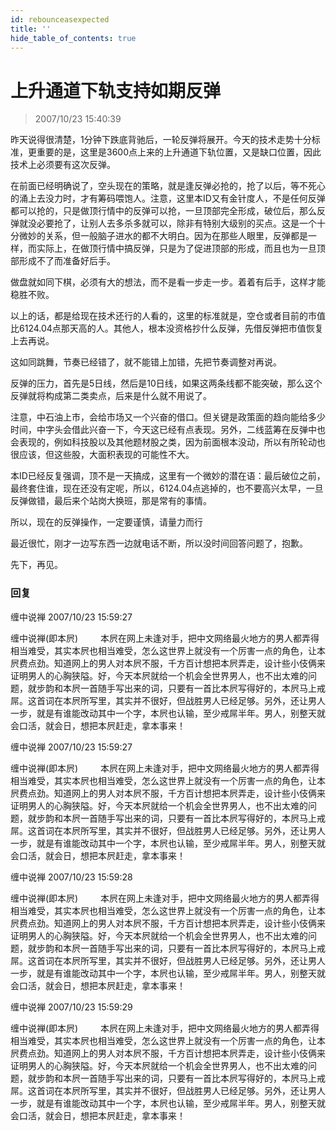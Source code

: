 ```yaml
---
id: rebounceasexpected 
title: ''
hide_table_of_contents: true
---
```


# 上升通道下轨支持如期反弹

> 2007/10/23 15:40:39

<div style={{color: '#009900', fontWeight: '500', fontSize: '18px'}}>

昨天说得很清楚，1分钟下跌底背驰后，一轮反弹将展开。今天的技术走势十分标准，更重要的是，这里是3600点上来的上升通道下轨位置，又是缺口位置，因此技术上必须要有这次反弹。
 
在前面已经明确说了，空头现在的策略，就是逢反弹必抢的，抢了以后，等不死心的涌上去没力时，才有筹码喂饱人。注意，这里本ID又有金针度人，不是任何反弹都可以抢的，只是做顶行情中的反弹可以抢，一旦顶部完全形成，破位后，那么反弹就没必要抢了，让别人去多杀多就可以，除非有特别大级别的买点。这是一个十分微妙的关系，但一般脑子进水的都不大明白。因为在那些人眼里，反弹都是一样，而实际上，在做顶行情中搞反弹，只是为了促进顶部的形成，而且也为一旦顶部形成不了而准备好后手。
 
做盘就如同下棋，必须有大的想法，而不是看一步走一步。着着有后手，这样才能稳胜不败。
 
以上的话，都是给现在技术还行的人看的，这里的标准就是，空仓或者目前的市值比6124.04点那天高的人。其他人，根本没资格抄什么反弹，先借反弹把市值恢复上去再说。
 
这如同跳舞，节奏已经错了，就不能错上加错，先把节奏调整对再说。
 
反弹的压力，首先是5日线，然后是10日线，如果这两条线都不能突破，那么这个反弹就将构成第二类卖点，后来是什么就不用说了。
 
注意，中石油上市，会给市场又一个兴奋的借口。但关键是政策面的趋向能给多少时间，中字头会借此兴奋一下，今天这已经有点表现。另外，二线蓝筹在反弹中也会表现的，例如科技股以及其他题材股之类，因为前面根本没动，所以有所轮动也很应该，但这些股，大面积表现的可能性不大。
 
本ID已经反复强调，顶不是一天搞成，这里有一个微妙的潜在语：最后破位之前，最终套住谁，现在还没有定呢，所以，6124.04点逃掉的，也不要高兴太早，一旦反弹做错，最后来个站岗大换班，那是常有的事情。
 
所以，现在的反弹操作，一定要谨慎，请量力而行
 
最近很忙，刚才一边写东西一边就电话不断，所以没时间回答问题了，抱歉。
 
先下，再见。

</div>

### 回复

<div class='blog-comment'>
<span class='blog-comment-chan'>缠中说禅</span> 2007/10/23 15:59:27<br/>

缠中说禅(即本屄)
　　 
本屄在网上未逢对手，把中文网络最火地方的男人都弄得相当难受，其实本屄也相当难受，怎么这世界上就没有一个厉害一点的角色，让本屄费点劲。知道网上的男人对本屄不服，千方百计想把本屄弄走，设计些小伎俩来证明男人的心胸狭隘。好，今天本屄就给一个机会全世界男人，也不出太难的问题，就步韵和本屄一首随手写出来的词，只要有一首比本屄写得好的，本屄马上戒屌。这首词在本屄所写里，其实并不很好，但战胜男人已经足够。另外，还让男人一步，就是有谁能改动其中一个字，本屄也认输，至少戒屌半年。男人，别整天就会口活，就会日，想把本屄赶走，拿本事来！
</div>

<div class='blog-comment'>
<span class='blog-comment-chan'>缠中说禅</span> 2007/10/23 15:59:27<br/>

缠中说禅(即本屄) 
　　 
本屄在网上未逢对手，把中文网络最火地方的男人都弄得相当难受，其实本屄也相当难受，怎么这世界上就没有一个厉害一点的角色，让本屄费点劲。知道网上的男人对本屄不服，千方百计想把本屄弄走，设计些小伎俩来证明男人的心胸狭隘。好，今天本屄就给一个机会全世界男人，也不出太难的问题，就步韵和本屄一首随手写出来的词，只要有一首比本屄写得好的，本屄马上戒屌。这首词在本屄所写里，其实并不很好，但战胜男人已经足够。另外，还让男人一步，就是有谁能改动其中一个字，本屄也认输，至少戒屌半年。男人，别整天就会口活，就会日，想把本屄赶走，拿本事来！
</div>

<div class='blog-comment'>
<span class='blog-comment-chan'>缠中说禅</span> 2007/10/23 15:59:28<br/>

缠中说禅(即本屄)
　　 
本屄在网上未逢对手，把中文网络最火地方的男人都弄得相当难受，其实本屄也相当难受，怎么这世界上就没有一个厉害一点的角色，让本屄费点劲。知道网上的男人对本屄不服，千方百计想把本屄弄走，设计些小伎俩来证明男人的心胸狭隘。好，今天本屄就给一个机会全世界男人，也不出太难的问题，就步韵和本屄一首随手写出来的词，只要有一首比本屄写得好的，本屄马上戒屌。这首词在本屄所写里，其实并不很好，但战胜男人已经足够。另外，还让男人一步，就是有谁能改动其中一个字，本屄也认输，至少戒屌半年。男人，别整天就会口活，就会日，想把本屄赶走，拿本事来！
</div>

<div class='blog-comment'>
<span class='blog-comment-chan'>缠中说禅</span> 2007/10/23 15:59:29<br/>

缠中说禅(即本屄)
　　 
本屄在网上未逢对手，把中文网络最火地方的男人都弄得相当难受，其实本屄也相当难受，怎么这世界上就没有一个厉害一点的角色，让本屄费点劲。知道网上的男人对本屄不服，千方百计想把本屄弄走，设计些小伎俩来证明男人的心胸狭隘。好，今天本屄就给一个机会全世界男人，也不出太难的问题，就步韵和本屄一首随手写出来的词，只要有一首比本屄写得好的，本屄马上戒屌。这首词在本屄所写里，其实并不很好，但战胜男人已经足够。另外，还让男人一步，就是有谁能改动其中一个字，本屄也认输，至少戒屌半年。男人，别整天就会口活，就会日，想把本屄赶走，拿本事来！
</div>